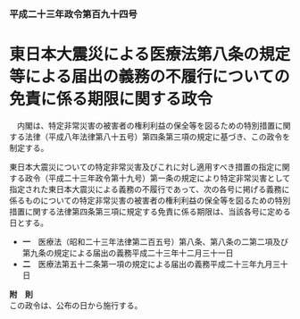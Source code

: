 ### 平成二十三年政令第百九十四号  
# 東日本大震災による医療法第八条の規定等による届出の義務の不履行についての免責に係る期限に関する政令  
　内閣は、特定非常災害の被害者の権利利益の保全等を図るための特別措置に関する法律（平成八年法律第八十五号）第四条第三項の規定に基づき、この政令を制定する。  
  
東日本大震災についての特定非常災害及びこれに対し適用すべき措置の指定に関する政令（平成二十三年政令第十九号）第一条の規定により特定非常災害として指定された東日本大震災による義務の不履行であって、次の各号に掲げる義務に係るものについての特定非常災害の被害者の権利利益の保全等を図るための特別措置に関する法律第四条第三項に規定する免責に係る期限は、当該各号に定める日とする。  
* **一**　医療法（昭和二十三年法律第二百五号）第八条、第八条の二第二項及び第九条の規定による届出の義務平成二十三年十二月三十一日  
* **二**　医療法第五十二条第一項の規定による届出の義務平成二十三年九月三十日  
  
**附　則**  
この政令は、公布の日から施行する。  
  
